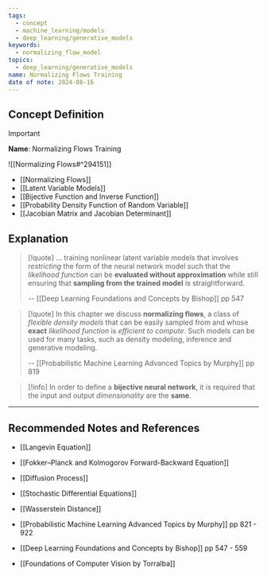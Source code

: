 ```yaml
---
tags:
  - concept
  - machine_learning/models
  - deep_learning/generative_models
keywords:
  - normalizing_flow_model
topics:
  - deep_learning/generative_models
name: Normalizing Flows Training
date of note: 2024-08-16
---
```


## Concept Definition

>[!important]
>**Name**: Normalizing Flows Training

![[Normalizing Flows#^294151]]

- [[Normalizing Flows]]
- [[Latent Variable Models]]
- [[Bijective Function and Inverse Function]]
- [[Probability Density Function of Random Variable]]
- [[Jacobian Matrix and Jacobian Determinant]]





## Explanation

>[!quote]
>... training nonlinear latent variable models that involves *restricting* the form of the neural network model such that the *likelihood function* can be **evaluated without approximation** while still ensuring that **sampling from the trained model** is straightforward.
>
>-- [[Deep Learning Foundations and Concepts by Bishop]] pp 547

>[!quote]
>In this chapter we discuss **normalizing flows**, a class of *flexible density models* that can be easily sampled from and whose **exact** *likelihood function* is *efficient to compute*. Such models can be used for many tasks, such as density modeling, inference and generative modeling.
>
>-- [[Probabilistic Machine Learning Advanced Topics by Murphy]] pp 819

>[!info]
>In order to define a **bijective neural network**, it is required that the input and output *dimensionality* are the **same**. 





-----------
##  Recommended Notes and References


- [[Langevin Equation]]
- [[Fokker–Planck and Kolmogorov Forward-Backward Equation]]
- [[Diffusion Process]]
- [[Stochastic Differential Equations]]


- [[Wasserstein Distance]]
- [[Probabilistic Machine Learning Advanced Topics by Murphy]] pp 821 - 922
- [[Deep Learning Foundations and Concepts by Bishop]] pp 547 - 559
- [[Foundations of Computer Vision by Torralba]]